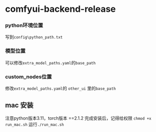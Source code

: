 # comfyui-backend-release

### python环境位置
写到```config\python_path.txt```


### 模型位置
可以修改```extra_model_paths.yaml```的```base_path```


### custom_nodes位置
修改```extra_model_paths.yaml```的 ```other_ui``` 里的```base_path```


## mac 安装
注意python版本3.11，torch版本 ==2.1.2 
完成安装后，记得给权限 ```chmod +x run_mac.sh```
运行```./run_mac.sh```